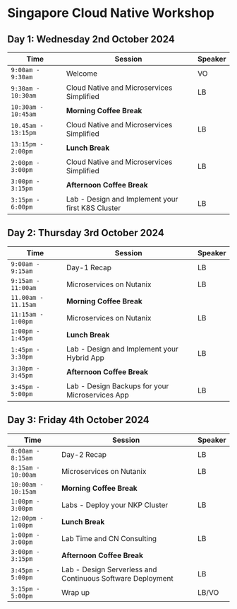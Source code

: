 # Singapore Cloud Native Workshop

## Day 1: Wednesday 2nd October 2024

|  Time | Session | Speaker |
|-------------------------|--------|----------------|
|`9:00am - 9:30am` | Welcome | VO |
|`9:30am - 10:30am` | Cloud Native and Microservices Simplified| LB |
|`10:30am - 10:45am` | **Morning Coffee Break** |
|`10.45am - 13:15pm` | Cloud Native and Microservices Simplified | LB |
|`13:15pm - 2:00pm` | **Lunch Break** |
|`2:00pm - 3:00pm`| Cloud Native and Microservices Simplified | LB |
|`3:00pm - 3:15pm`| **Afternoon Coffee Break** |
|`3:15pm - 6:00pm`| Lab - Design and Implement your first K8S Cluster | LB |


## Day 2: Thursday 3rd October 2024

| Time | Session | Speaker |
|-------------------------|----------|----------------|
|`9:00am - 9:15am` | Day-1 Recap | LB |
|`9:15am - 11:00am`| Microservices on Nutanix  | LB |
|`11.00am - 11.15am` | **Morning Coffee Break** |
|`11:15am - 1:00pm` | Microservices on Nutanix | LB |
|`1:00pm - 1:45pm` | **Lunch Break** |
|`1:45pm - 3:30pm`| Lab - Design and Implement your Hybrid App | LB |
|`3:30pm - 3:45pm` | **Afternoon Coffee Break** |
|`3:45pm - 5:00pm`| Lab - Design Backups for your Microservices App | LB |
                        
## Day 3: Friday 4th October 2024


| Time | Session | Speaker |
|-------------------------|----------|----------------|
|`8:00am - 8:15am` | Day-2 Recap | LB |
|`8:15am - 10:00am`| Microservices on Nutanix  | LB |
|`10:00am - 10:15am`| **Morning Coffee Break** |
|`1:00pm - 3:00pm`| Labs - Deploy your NKP Cluster| LB |
|`12:00pm - 1:00pm` | **Lunch Break** |
|`1:00pm - 3:00pm`| Lab Time and CN Consulting | LB |
|`3:00pm - 3:15pm` | **Afternoon Coffee Break** |
|`3:45pm - 5:00pm`| Lab - Design Serverless and Continuous Software Deployment | LB |
|`3:15pm - 5:00pm`| Wrap up | LB/VO |
